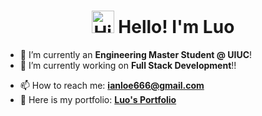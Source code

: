 
<h1 align="center">
<img src='https://qpluspicture.oss-cn-beijing.aliyuncs.com/6LjjQA/Hi.gif' alt='Hi' width="36"/> Hello! I'm Luo  </h1>



- 🔭 I’m currently an **Engineering Master Student @ UIUC**!
- 🌱 I’m currently working on **Full Stack Development**!!
<!-- - ⚡ I’m currently seeking for full-time general SWE and Front End positions starting at Dec.2020!!!-->
- 📫 How to reach me: **ianloe666@gmail.com**
- 📙 Here is my portfolio: **[Luo's Portfolio](https://law-chain-hot.github.io/portfolio/#/home)**


<!--START_SECTION:waka-->
<!--END_SECTION:waka-->
